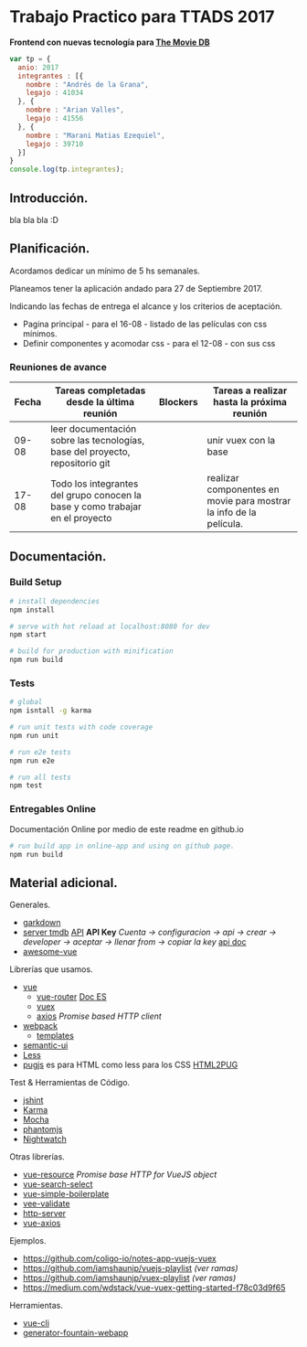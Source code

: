 # Trabajo Practico para TTADS 2017

__Frontend con nuevas tecnología para [The Movie DB](www.themoviedb.org)__

``` javascript
var tp = {
  anio: 2017
  integrantes : [{
    nombre : "Andrés de la Grana",
    legajo : 41034
  }, {
    nombre : "Arian Valles",
    legajo : 41556
  }, {
    nombre : "Marani Matias Ezequiel",
    legajo : 39710
  }]
}
console.log(tp.integrantes);
```

## Introducción.

bla bla bla :D

## Planificación.

Acordamos dedicar un mínimo de 5 hs semanales.

Planeamos tener la aplicación andado para 27 de Septiembre 2017.

Indicando las fechas de entrega el alcance y los criterios de aceptación.

- Pagina principal - para el 16-08 - listado de las películas con css mínimos.
- Definir componentes y acomodar css - para el 12-08 - con sus css

### Reuniones de avance

|Fecha|Tareas completadas desde la última reunión| Blockers |Tareas a realizar hasta la próxima reunión|
|-----|------------------------------------------|----------|------------------------------------------|
|09-08| leer documentación sobre las tecnologías, base del proyecto, repositorio git || unir vuex con la base| listado de las ultimas películas con css mínimos |
|17-08|Todo los integrantes del grupo conocen la base y como trabajar en el proyecto||realizar componentes en movie para mostrar la info de la película.|

## Documentación.

### Build Setup

``` bash
# install dependencies
npm install

# serve with hot reload at localhost:8080 for dev
npm start

# build for production with minification
npm run build
```

### Tests

``` bash
# global
npm isntall -g karma

# run unit tests with code coverage
npm run unit

# run e2e tests
npm run e2e

# run all tests
npm test
```

### Entregables Online

Documentación Online por medio de este readme en github.io

``` bash
# run build app in online-app and using on github page.
npm run build
```

## Material adicional.

Generales.
* [garkdown](https://guides.github.com/features/mastering-markdown/)
* [server tmdb](https://github.com/utnfrrottads/tmdb-server) [API](https://www.themoviedb.org/documentation/api/discover) **API Key** _Cuenta -> configuracion -> api -> crear -> developer -> aceptar -> llenar from -> copiar la key_ [api doc](https://developers.themoviedb.org/3/getting-started)
* [awesome-vue](https://github.com/vuejs/awesome-vue)

Librerías que usamos.
* [vue](https://vuejs.org/)
  * [vue-router](https://github.com/vuejs/vue-router) [Doc ES](https://router.vuejs.org/es/)
  * [vuex](https://github.com/vuejs/vuex)
  * [axios](https://github.com/mzabriskie/axios) _Promise based HTTP client_
* [webpack](https://webpack.js.org/)
  * [templates](https://github.com/vuejs-templates/webpack-simple)
* [semantic-ui](https://semantic-ui.com/)
* [Less](lesscss.org)
* [pugjs](pugjs.org) es para HTML como less para los CSS [HTML2PUG](https://www.beautifyconverter.com/html-to-jade-converter.php)

Test & Herramientas de Código.
* [jshint](https://github.com/jshint/jshint)
* [Karma](https://github.com/karma-runner/karma)
* [Mocha](https://mochajs.org/)
* [phantomjs](http://phantomjs.org/)
* [Nightwatch](http://nightwatchjs.org/)

Otras librerías.
* [vue-resource](https://github.com/pagekit/vue-resource) _Promise base HTTP for VueJS object_
* [vue-search-select](https://github.com/moreta/vue-search-select)
* [vue-simple-boilerplate](https://github.com/vuejs-templates/simple)
* [vee-validate](https://github.com/baianat/vee-validate)
* [http-server](https://www.npmjs.com/package/http-server)
* [vue-axios](https://github.com/imcvampire/vue-axios)

Ejemplos.
* https://github.com/coligo-io/notes-app-vuejs-vuex
* https://github.com/iamshaunjp/vuejs-playlist _(ver ramas)_
* https://github.com/iamshaunjp/vuex-playlist _(ver ramas)_
* https://medium.com/wdstack/vue-vuex-getting-started-f78c03d9f65

Herramientas.
* [vue-cli](https://github.com/vuejs/vue-cli)
* [generator-fountain-webapp](https://github.com/fountainjs/generator-fountain-webapp)
